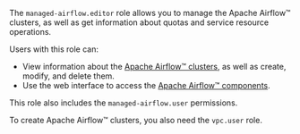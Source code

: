 The `managed-airflow.editor` role allows you to manage the Apache Airflow™ clusters, as well as get information about quotas and service resource operations.

Users with this role can:
* View information about the [Apache Airflow™ clusters](../../managed-airflow/concepts/index.md#cluster), as well as create, modify, and delete them.
* Use the web interface to access the [Apache Airflow™ components](../../managed-airflow/concepts/index.md#components).

This role also includes the `managed-airflow.user` permissions.

To create Apache Airflow™ clusters, you also need the `vpc.user` role.